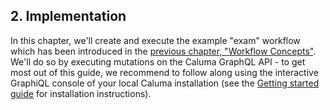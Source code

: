 ## 2. Implementation

In this chapter, we'll create and execute the example "exam" workflow which has been introduced in the [previous chapter, "Workflow Concepts"](workflow-concepts.md). We'll do so by executing mutations on the Caluma GraphQL API - to get most out of this guide, we recommend to follow along using the interactive GraphiQL console of your local Caluma installation (see the [Getting started guide](https://github.com/projectcaluma/caluma#getting-started) for installation instructions).
